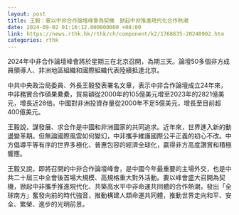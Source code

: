 ```yaml
---
layout: post
title: 王毅：要以中非合作論壇峰會為契機　掀起中非推進現代化合作熱潮
date: 2024-09-02 01:16:12.000000000 +08:00
link: https://news.rthk.hk/rthk/ch/component/k2/1768635-20240902.htm
categories: rthk
---
```


2024年中非合作論壇峰會將於星期三在北京召開，為期三天。論壇50多個非方成員領導人、非洲地區組織和國際組織代表陸續抵達北京。

中共中央政治局委員、外長王毅發表署名文章，表示中非合作論壇成立24年來，中非務實合作碩果纍纍，貿易額從2000年的105億美元增至2023年的2821億美元，增長近26倍。中國對非洲投資存量從2000年不足5億美元，增長至目前超400億美元。

王毅說，謀發展、求合作是中國和非洲國家的共同追求。近年來，世界進入新的動盪變革期。但無論國際風雲如何變幻，中非攜手維護國際公平正義的初心不改。中方倡導平等有序的世界多極化、普惠包容的經濟全球化，贏得非方高度讚賞和積極響應。

王毅又說，即將召開的中非合作論壇峰會，是中國今年最重要的主場外交，也是中共二十屆三中全會後首場大規模、高規格重大對外活動。要以峰會盛大召開為契機，掀起中非攜手推進現代化、共築高水平中非命運共同體的合作熱潮，發出「全球南方」奮發向前的時代強音，推動構建人類命運共同體，推動世界走向和平、安全、繁榮、進步的光明前景。
